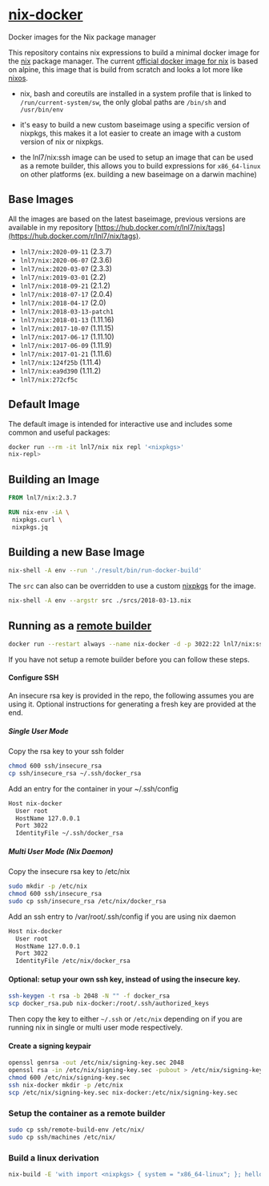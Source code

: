 # [nix-docker](https://github.com/lnl7/nix-docker)

Docker images for the Nix package manager

This repository contains nix expressions to build a minimal docker image for the [nix](https://nixos.org/nix) package manager.
The current [official docker image for nix](https://hub.docker.com/r/nixos/nix/) is based on alpine, this image that is build from scratch and looks a lot more like [nixos](https://nixos.org/nixos).

- nix, bash and coreutils are installed in a system profile that is linked to `/run/current-system/sw`,
  the only global paths are `/bin/sh` and `/usr/bin/env`

- it's easy to build a new custom baseimage using a specific version of nixpkgs,
  this makes it a lot easier to create an image with a custom version of nix or nixpkgs.

- the lnl7/nix:ssh image can be used to setup an image that can be used as a remote builder,
  this allows you to build expressions for `x86_64-linux` on other platforms (ex. building a new baseimage on a darwin machine)


## Base Images

All the images are based on the latest baseimage, previous versions are available in my repository [https://hub.docker.com/r/lnl7/nix/tags](https://hub.docker.com/r/lnl7/nix/tags).

- `lnl7/nix:2020-09-11` (2.3.7)
- `lnl7/nix:2020-06-07` (2.3.6)
- `lnl7/nix:2020-03-07` (2.3.3)
- `lnl7/nix:2019-03-01` (2.2)
- `lnl7/nix:2018-09-21` (2.1.2)
- `lnl7/nix:2018-07-17` (2.0.4)
- `lnl7/nix:2018-04-17` (2.0)
- `lnl7/nix:2018-03-13-patch1`
- `lnl7/nix:2018-01-13` (1.11.16)
- `lnl7/nix:2017-10-07` (1.11.15)
- `lnl7/nix:2017-06-17` (1.11.10)
- `lnl7/nix:2017-06-09` (1.11.9)
- `lnl7/nix:2017-01-21` (1.11.6)
- `lnl7/nix:124f25b` (1.11.4)
- `lnl7/nix:ea9d390` (1.11.2)
- `lnl7/nix:272cf5c`


## Default Image


The default image is intended for interactive use and includes some common and useful packages:
```sh
docker run --rm -it lnl7/nix nix repl '<nixpkgs>'
nix-repl> 
```

## Building an Image

```Dockerfile
FROM lnl7/nix:2.3.7

RUN nix-env -iA \
 nixpkgs.curl \
 nixpkgs.jq
```

## Building a new Base Image

```sh
nix-shell -A env --run './result/bin/run-docker-build'
```

The `src` can also can be overridden to use a custom [nixpkgs](https://github.com/NixOS/nixpkgs) for the image.

```sh
nix-shell -A env --argstr src ./srcs/2018-03-13.nix
```

## Running as a [remote builder](https://nixos.wiki/wiki/Distributed_build)

```sh
docker run --restart always --name nix-docker -d -p 3022:22 lnl7/nix:ssh
```

If you have not setup a remote builder before you can follow these steps.

#### Configure SSH
An insecure rsa key is provided in the repo, the following assumes you are using
it. Optional instructions for generating a fresh key are provided at the end.

##### Single User Mode 

Copy the rsa key to your ssh folder
```sh
chmod 600 ssh/insecure_rsa
cp ssh/insecure_rsa ~/.ssh/docker_rsa
```

Add an entry for the container in your ~/.ssh/config
```sh
Host nix-docker
  User root
  HostName 127.0.0.1
  Port 3022
  IdentityFile ~/.ssh/docker_rsa
```

##### Multi User Mode (Nix Daemon)

Copy the insecure rsa key to /etc/nix
```sh
sudo mkdir -p /etc/nix
chmod 600 ssh/insecure_rsa
sudo cp ssh/insecure_rsa /etc/nix/docker_rsa
```

Add an ssh entry to /var/root/.ssh/config if you are using nix daemon
```sh
Host nix-docker
  User root
  HostName 127.0.0.1
  Port 3022
  IdentityFile /etc/nix/docker_rsa
```

#### Optional: setup your own ssh key, instead of using the insecure key.
```sh
ssh-keygen -t rsa -b 2048 -N "" -f docker_rsa
scp docker_rsa.pub nix-docker:/root/.ssh/authorized_keys
```
Then copy the key to either `~/.ssh` or `/etc/nix` depending on if you are running nix in single or multi user mode respectively.

#### Create a signing keypair
```sh
openssl genrsa -out /etc/nix/signing-key.sec 2048
openssl rsa -in /etc/nix/signing-key.sec -pubout > /etc/nix/signing-key.pub
chmod 600 /etc/nix/signing-key.sec
ssh nix-docker mkdir -p /etc/nix
scp /etc/nix/signing-key.sec nix-docker:/etc/nix/signing-key.sec
```

### Setup the container as a remote builder
```sh
sudo cp ssh/remote-build-env /etc/nix/
sudo cp ssh/machines /etc/nix/
```

### Build a linux derivation
```sh
nix-build -E 'with import <nixpkgs> { system = "x86_64-linux"; }; hello.overrideAttrs (drv: { REBUILD = builtins.currentTime; })'
```
